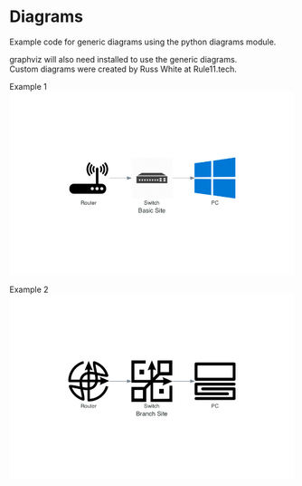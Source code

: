 # Diagrams

Example code for generic diagrams using the python diagrams module.

graphviz will also need installed to use the generic diagrams.  
Custom diagrams were created by Russ White at Rule11.tech.  

Example 1  
![Example 1](basic-site.png)  

Example 2  
![Example 2](branch-site.png)  